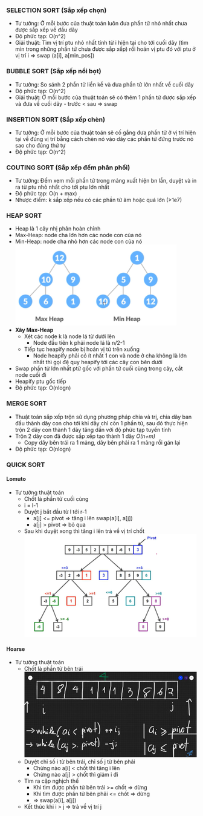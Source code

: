 ### SELECTION SORT (Sắp xếp chọn)
- Tư tưởng: Ở mỗi bước của thuật toán luôn đưa phần tử nhỏ nhất chưa được sắp xếp về đầu dãy 
- Độ phức tạp: O(n^2)
- Giải thuật: Tìm vị trí ptu nhỏ nhất tính từ i hiện tại cho tới cuối dãy (tìm min trong những phần tử chưa được sắp xếp) rồi hoán vị ptu đó với ptu ở vị trí i => swap (a[i], a[min_pos])
### BUBBLE SORT (Sắp xếp nổi bọt)
- Tư tưởng: So sánh 2 phần tử liền kề và đưa phần tử lớn nhất về cuối dãy 
- Độ phức tạp: O(n^2)
- Giải thuật: Ở mỗi bước của thuật toán sẽ có thêm 1 phần tử được sắp xếp và đưa về cuối dãy - trước < sau => swap
### INSERTION SORT (Sắp xếp chèn)  
- Tư tưởng: Ở mỗi bước của thuật toán sẽ cố gắng đưa phần tử ở vị trí hiện tại về đúng vị trí bằng cách chèn nó vào dãy các phần tử đứng trước nó sao cho đúng thứ tự 
- Độ phức tạp: O(n^2)

### COUTING SORT (Sắp xếp đếm phân phối)
- Tư tưởng: Đếm xem mỗi phần tử trong mảng xuất hiện bn lần, duyệt và in ra từ ptu nhỏ nhất cho tới ptu lớn nhất 
- Độ phức tạp: O(n + max)
- Nhược điểm: k sắp xếp nếu có các phần tử âm hoặc quá lớn (>1e7)

### HEAP SORT
- Heap là 1 cây nhị phân hoàn chỉnh 
- Max-Heap: node cha lớn hơn các node con của nó 
- Min-Heap: node cha nhỏ hơn các node con của nó 
![heap!](img/heap1.png)
- **Xây Max-Heap**
  - Xét các node k là node lá từ dưới lên 
    - Node đầu tiên k phải node lá là n/2-1 
  - Tiếp tục heapify node bị hoán vị từ trên xuống 
    - Node heapify phải có ít nhất 1 con và node ở cha không là lớn nhất thì gọi đệ quy heapify tới các cây con bên dưới
 - Swap phần tử lớn nhất ptử gốc với phần tử cuối cùng trong cây, cắt node cuối đi
 - Heapify ptu gốc tiếp  
- Độ phức tạp: O(nlogn)
### MERGE SORT
- Thuật toán sắp xếp trộn sử dụng phương pháp chia và trị, chia dãy ban đầu thành dãy con cho tới khi dãy chỉ còn 1 phần tử, sau đó thực hiện trộn 2 dãy con thành 1 dãy tăng dần với độ phức tạp tuyến tính
- Trộn 2 dãy con đã được sắp xếp tạo thành 1 dãy *O(n+m)*
  - Copy dãy bên trái ra 1 mảng, dãy bên phải ra 1 mảng rồi gán lại 
- Độ phức tạp: O(nlogn)
### QUICK SORT
#### Lomuto
- Tư tưởng thuật toán 
  - Chốt là phần tử cuối cùng 
  - i = l-1
  - Duyệt j bắt đầu từ l tới r-1
    - a[j] <= pivot => tăng i lên swap(a[i], a[j])
    - a[j] > pivot => bỏ qua 
  - Sau khi duyệt xong thì tăng i lên trả về vị trí chốt 
![Lomuto](img/quick_lomuto.png) 
#### Hoarse 
- Tư tưởng thuật toán 
  - Chốt là phần tử bên trái 
![Hoarse](img/quick_hoarse1.png) 
  - Duyệt chỉ số i từ bên trái, chỉ số j từ bên phải 
    - Chừng nào a[i] < chốt thì tăng i lên 
    - Chừng nào a[j] > chốt thì giảm i đi  
  - Tìm ra cặp nghịch thế 
    - Khi tìm được phần tử bên trái >= chốt => dừng
    - Khi tìm được phần tử bên phải <= chốt => dừng 
    - => swap(a[i], a[j])
  - Kết thúc khi i > j => trả về vị trí j 